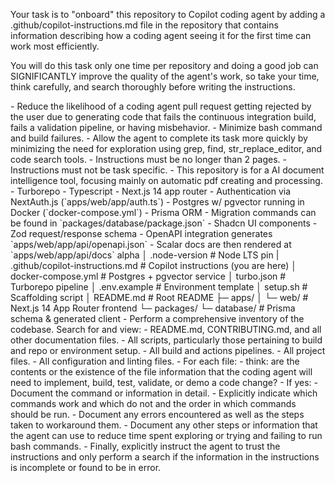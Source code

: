 Your task is to "onboard" this repository to Copilot coding agent by adding a .github/copilot-instructions.md file in the repository that contains information describing how a coding agent seeing it for the first time can work most efficiently.

You will do this task only one time per repository and doing a good job can SIGNIFICANTLY improve the quality of the agent's work, so take your time, think carefully, and search thoroughly before writing the instructions.

<Goals>
- Reduce the likelihood of a coding agent pull request getting rejected by the user due to
generating code that fails the continuous integration build, fails a validation pipeline, or
having misbehavior.
- Minimize bash command and build failures.
- Allow the agent to complete its task more quickly by minimizing the need for exploration using grep, find, str_replace_editor, and code search tools.
</Goals>

<Limitations>
- Instructions must be no longer than 2 pages.
- Instructions must not be task specific.
</Limitations>

<HighLevelDetails>
- This repository is for a AI document intelligence tool, focusing mainly on automatic pdf creating and processing.
- Turborepo
- Typescript 
- Next.js 14 app router
- Authentication via NextAuth.js (`apps/web/app/auth.ts`)
- Postgres w/ pgvector running in Docker (`docker-compose.yml`)
- Prisma ORM
    - Migration commands can be found in `packages/database/package.json`
- Shadcn UI components
- Zod request/response schema
    - OpenAPI integration generates `apps/web/app/api/openapi.json`
    - Scalar docs are then rendered at `apps/web/app/api/docs`
</HighLevelDetails>

<ProjectLayout>
alpha
│  .node-version                   # Node LTS pin
|  .github/copilot-instructions.md # Copilot instructions (you are here)
│  docker-compose.yml              # Postgres + pgvector service
│  turbo.json                      # Turborepo pipeline
│  .env.example                    # Environment template
│  setup.sh                        # Scaffolding script
│  README.md                       # Root README
├─ apps/      
│   └─ web/                        # Next.js 14 App Router frontend
└─ packages/      
└─ database/                       # Prisma schema & generated client
</ProjectLayout>

<StepsToFollow>
- Perform a comprehensive inventory of the codebase. Search for and view:
- README.md, CONTRIBUTING.md, and all other documentation files.
- All scripts, particularly those pertaining to build and repo or environment setup.
- All build and actions pipelines.
- All project files.
- All configuration and linting files.
- For each file:
- think: are the contents or the existence of the file information that the coding agent will need to implement, build, test, validate, or demo a code change?
- If yes:
   - Document the command or information in detail.
   - Explicitly indicate which commands work and which do not and the order in which commands should be run.
   - Document any errors encountered as well as the steps taken to workaround them.
- Document any other steps or information that the agent can use to reduce time spent exploring or trying and failing to run bash commands.
- Finally, explicitly instruct the agent to trust the instructions and only perform a search if the information in the instructions is incomplete or found to be in error.
</StepsToFollow>

